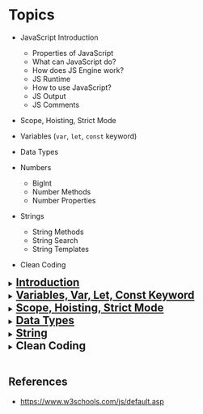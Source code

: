 # Topics

- JavaScript Introduction

  - Properties of JavaScript
  - What can JavaScript do?
  - How does JS Engine work?
  - JS Runtime
  - How to use JavaScript?
  - JS Output
  - JS Comments

- Scope, Hoisting, Strict Mode
- Variables (`var`, `let`, `const` keyword)
- Data Types
- Numbers
  - BigInt
  - Number Methods
  - Number Properties
- Strings
  - String Methods
  - String Search
  - String Templates
- Clean Coding
  <br>

<details>
  <summary><h2 style="display: inline;"><a href="https://www.w3schools.com/js/js_intro.asp?goalId=75e13f34-a8d9-4e12-8fdf-47f4abaab487" target="_blank">Introduction</a></h2></summary>

- JavaScript was invented by <b>Brendan Eich</b> in 1995, and became an ECMA standard in 1997.
- <strong>ECMA-262</strong> is the official name of the standard.
- <strong>ECMAScript</strong> is the official name of the language.
- JavaScript uses the Unicode character set. Unicode covers (almost) all the characters, punctuations, and symbols in the world.

- JavaScript is a **single-threaded**, garbage-collected, JIT-compiled, dynamically typed, prototype-based programming language.

### Properties of JavaScript

- **High Abstraction**
  - Does not need any resource management and memory allocation
- **Garbage Collected**
  - It means that we don’t need to worry about garbage cleanup. An algorithm inside JavaScript take care of garbage collection and cleaning.
- **JIT Compiled**

  - JavaScript is not purely interpreted language, rather modern JavaScript is **Just In Time** compiled.

    High Level Code ⇒ Compiler ⇒ Machine Code

    Compiler turning high-level code to machine code.

![alt text](image-9.png)

- **Multi-paradigm**
  - Paradigm: Mindset of code structure which will determine your coding style
    1. Procedural Programming
    2. Object Oriented Programming (OOP)
    3. Functional Programming (FP)
- **Prototyped-based**

  ![alt text](image-8.png)

- **Functions are first-class citizen**

  - It means that you can throw a function anywhere you want. You can treat a function as a variable. You can pass a function as a parameter of a function. You can return a function from inside of another function. This feature gives you a lot of flexibility while using functions.

    ```jsx
    button.addEventListener("click", () => {
      console.log("Button is clicked");
    });

    // **addEventListener -> This is a function**
    // **()=>{}           -> This is also a function, but inside of another function**
    ```

- **Dynamically Typed**
  You don’t need to specify the type of the variable on the declaration.
  ```jsx
  let age = 85; // age is a number
  age = "potato"; //  age is string
  ```
- **Single Threaded**
  Single threaded means the execution of instructions happens in a single sequence.
  <br>
  <br>

### What can JavaScript do?

- JavaScript can change HTML Content
- JavaScript can change HTML Attribute Values
- JavaScript can change HTML Styles (CSS)
- JavaScript can hide HTML Elements
- JavaScript can show HTML Elements
  <br>

### How does JS Engine work?

![](image-10.png)

### JS Runtime

![alt text](image-11.png)

### How to use JavaScript?

- In HTML, JavaScript code is inserted between `<script>` and `</script>` tags.

```js
<script>
	document.getElementById("demo").innerHTML = "My First JavaScript";
<script>
```

Old JavaScript examples may use a type attribute: `<script type="text/javascript">`.
The type attribute is not required. JavaScript is the default scripting language in HTML.

- Scripts can be placed in the `<body>`, or in the `<head>` section of an HTML page, or in both.
- Placing scripts at the bottom of the <body> element improves the display speed, because script interpretation slows down the display.
- External JavaScript. `<script src="myScript.js"></script>`
  <br>

### JavaScript Output

JavaScript can "display" data in different ways:

- Writing into an HTML element, using `innerHTML`.
- Writing into the HTML output using `document.write()`.
- Writing into an alert box, using `window.alert()`.
- Writing into the browser console, using `console.log()`.
  <br>

### JavaScript Comments

```js
//document.getElementById("myH").innerHTML = "My First Page";
document.getElementById("myP").innerHTML = "My first paragraph.";

/*
document.getElementById("myH").innerHTML = "My First Page";
document.getElementById("myP").innerHTML = "My first paragraph.";
*/
```

</details>

<details>
  <summary><h2 style="display: inline;"><a href="https://www.w3schools.com/js/js_variables.asp?goalId=75e13f34-a8d9-4e12-8fdf-47f4abaab487" target="_blank">Variables, Var, Let, Const Keyword
</a></h2></summary>
<br>

- Variables are Containers for Storing Data
- JavaScript Variables can be declared in 4 ways:
  - Automatically
  - Using var
  - Using let
  - Using const
    <br>

### JavaScript Identifiers

- All JavaScript variables must be identified with unique names. These unique names are called **identifiers**.

- Identifiers can be short names (like x and y) or more descriptive names (age, sum, totalVolume).

- The general rules for constructing names for variables (unique identifiers) are:

  - Names can contain letters, digits, underscores, and dollar signs.
  - Names must begin with a letter.
  - Names can also begin with $ and \_
  - Names are case sensitive (y and Y are different variables).
  - Reserved words (like JavaScript keywords) cannot be used as names.
    <br>

### JavaScript Dollar Sign $

```js
let $ = "Hello World";
let $$$ = 2;
let $myMoney = 5;
```

Using the dollar sign is not very common in JavaScript, but professional programmers often use it as an alias for the main function in a JavaScript library.

### JavaScript Underscore (\_)

```js
let _lastName = "Johnson";
let _x = 2;
let _100 = 5;
```

Using the underscore is not very common in JavaScript, but a convention among professional programmers is to use it as an alias for "private (hidden)" variables.

### Re-Declaring JavaScript Variables

- If you re-declare a JavaScript variable declared with `var`, it will not lose its value.
- Redeclaring a variable with `const`, `let`, in another scope, or in another block, is allowed:

```js
const x = 2; // Allowed

{
  const x = 3; // Allowed
}

{
  const x = 4; // Allowed
}
```

```js
var carName = "Volvo";
var carName;
```

### JavaScript Arithmetic

```js
let a = 5 + 2 + 3; // 10
let b = "John" + " " + "Doe"; // John Doe

let c = "5" + 2 + 3; // '523'  If you put a number in quotes, the rest of the numbers will be treated as strings, and concatenated.
let d = 2 + 3 + "5"; // '55'
```

<br>

### Example

```js
var a = 6;
function f() {
  console.log("Inside function ", a);
}

console.log("Outside function ", a);

f();
```

```js
let a = 6;
function f() {
  console.log("Inside function ", a);
}

console.log("Outside function ", a);

f();
```

### When to use var, let, or const?

- Always declare variables
- Always use `const` if the value should not be changed
- Always use `const` if the type should not be changed (Arrays and Objects)
- Only use `let` if you can't use `const`
- Only use `var` if you MUST support old browsers.
  <br>

![alt text](image-6.png)
<br>

</details>

<details>
  <summary><h2 style="display: inline;"><a href="https://www.w3schools.com/js/js_scope.asp?goalId=75e13f34-a8d9-4e12-8fdf-47f4abaab487" target="_blank">Scope, Hoisting, Strict Mode
</a></h2></summary>
<br>

- Scope determines the accessibility (visibility) of variables.
- In JavaScript, objects and functions are also variables.
- Scope determines the accessibility of **variables**, **objects**, and **functions** from different parts of the code.
- JavaScript variables have 3 types of scope
  - `Block scope`
  - `Function scope`
  - `Global scope`
    <br>

```js
// Automatically Global

myFunction();

// code here can use carName

function myFunction() {
  carName = "Volvo";
}
```

⚠️ Do NOT create global variables unless you intend to.
⚠️ Global variables (or functions) can overwrite window variables (or functions).
⚠️ Any function, including the window object, can overwrite global variables and functions.

- With JavaScript, the global scope is the JavaScript environment.
  - In HTML, the global scope is the `window` object.
  - Global variables defined with the `var` keyword belong to the window object
  - Global variables defined with the `let` keyword do not belong to the window object

#### The Lifetime of JavaScript Variables

- The lifetime of a JavaScript variable starts when it is declared.

- Function (local) variables are deleted when the function is completed.

- In a web browser, global variables are deleted when you close the browser window (or tab).

#### Examples

```js
// var has no Block scope. var has function scope.

{
  var x = 2;
}
// x CAN be used here
```

```js
// If you assign a value to a variable that has not been declared, it will automatically become a GLOBAL variable.
// Your global variables (or functions) can overwrite window variables (or functions).

console.log(x);
var x = 23;
console.log(x);

function myFunc() {
  x = 10;
  console.log(`${x} from myFunc()`);
}

myFunc();
console.log(x);
```

```js
// Variables declared with var are in the function scope.

console.log(x); // undefined
var x = 23;
console.log(x); // 23

function myFunc() {
  var x = 10; // It will create another new variable which is different from GLOBAL x = 23. Here var x = 10 -> accessibility exist within myFunc()
  console.log(`${x} from myFunc()`); // 10 from myFunc()
}

myFunc();
console.log(x); // 23
```

<br>

### Hoisting

- Hoisting is JavaScript's default behavior of moving all declarations (**variable** and **function** declarations) to the top of the current scope.
- Variables defined with `var` is hoisted to the top of the block, but initialized with `undefined`.
- Variables defined with `let` and `const` are hoisted to the top of the block, but not *initialized*.
  Meaning: The block of code is aware of the variable, but it cannot be used until it has been declared.

- Using a `let` variable before it is declared will result in a `ReferenceError`.

- The variable is in a "temporal dead zone" from the start of the block until it is declared

- Using a `const` variable before it is declared, is a `syntax error`, so the code will simply not run
  <br>

**<span style="color:orange;">Tips</span>**: Declare Variables at the Top!

- If a developer doesn't understand hoisting, programs may contain bugs (errors).

- To avoid bugs, always declare all variables at the beginning of every scope.

- JavaScript in **strict mode `“use strict”`** does not allow variables to be used if they are not declared.

- The "use strict" directive is only recognized at the **beginning** of a script or a function.

### Example

```js
console.log(x); // undefined
x = 8;
console.log(x); // 8
var x;
```

```js
console.log(x); // undefined
x = 8;
console.log(x); // 8
var x = 6;
console.log(x); // 6
```

```js
// ReferenceError: x is not defined
x = 8;
console.log(x);
let x;
```

```js
// SyntaxError: Missing initializer in const declaration
x = 8;
console.log(x);
const x;
```

```js
// ReferenceError: x is not defined
console.log(x);
x = 8;
console.log(x);
const x = 5;
```

<br>

### Strict Mode

- Strict mode makes it easier to write **"secure"** JavaScript.
- Strict mode is declared by adding "use strict"; to the beginning of a script or a function.
- Strict mode changes previously accepted **"bad syntax"** into real errors.
- With strict mode, you can not, for example, use undeclared variables.

</details>

<details>
  <summary><h2 style="display: inline;"><a href="https://www.w3schools.com/js/js_datatypes.asp?goalId=75e13f34-a8d9-4e12-8fdf-47f4abaab487" target="_blank">Data Types
</a></h2></summary>
<br>
JavaScript has 8 Datatypes

- String
- Number
- Bigint
- Boolean
- Undefined
- Null
- Symbol
- Object

![alt text](image-4.png)

<a href="https://www.javascripttutorial.net/javascript-primitive-vs-reference-values/" target="_blank">JavaScript Primitive vs. Reference Values</a>

- A **primitive value** is a value that has no properties or methods. Primitive values are **immutable** (they are hardcoded and cannot be changed).
- Objects are mutable: They are addressed by reference, not by value.

<br>

#### JavaScript Booleans

Link: https://www.w3schools.com/js/js_booleans.asp?goalId=75e13f34-a8d9-4e12-8fdf-47f4abaab487

- A JavaScript Boolean represents one of two values: true or false.

#### JavaScript Numbers

Link: https://www.w3schools.com/js/js_numbers.asp?goalId=75e13f34-a8d9-4e12-8fdf-47f4abaab487

- JavaScript Numbers are Always 64-bit Floating Point
- JavaScript will try to convert strings to numbers in all numeric operations.

```js
let x = "100";
let y = "10";

let a = x / y;
let b = x * y;
let c = x - y;
let d = x + y; // This won't work
```

<br>

- `NaN` is a number: typeof NaN returns `number`
- Infinity is a number: typeof Infinity returns number.

```js
typeof NaN;
typeof Infinity;
```

<br>

By default, JavaScript displays numbers as base 10 decimals.
But you can use the **toString()** method to output numbers from base 2 to base 36.
Hexadecimal is base 16. Decimal is base 10. Octal is base 8. Binary is base 2.

```js
let myNumber = 32;
myNumber.toString(32);
myNumber.toString(16);
myNumber.toString(12);
myNumber.toString(10);
myNumber.toString(8);
myNumber.toString(2);
```

#### BigInt

`BigInt` is the second numeric data type in JavaScript (after Number).

</details>

<details>
  <summary><h2 style="display: inline;"><a href="https://www.w3schools.com/js/js_strings.asp?goalId=75e13f34-a8d9-4e12-8fdf-47f4abaab487" target="_blank">String</a></h2></summary>
  <br>

- Strings are for storing text
- Javascript strings are primitive and **immutable**: All string methods produce a new string without altering the original string.

</details>

<details>
  <summary><h2 style="display: inline;"><a>Clean Coding</a></h2></summary>
<br>

Link: https://lokesh-prajapati.medium.com/26-clean-code-javascript-tips-for-efficient-programming-02ccdfebebc2

</details>
<br>

## References

- https://www.w3schools.com/js/default.asp

